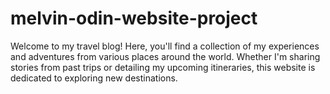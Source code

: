 # melvin-odin-website-project
Welcome to my travel blog! Here, you'll find a collection of my experiences and adventures from various places around the world. Whether I'm sharing stories from past trips or detailing my upcoming itineraries, this website is dedicated to exploring new destinations.
